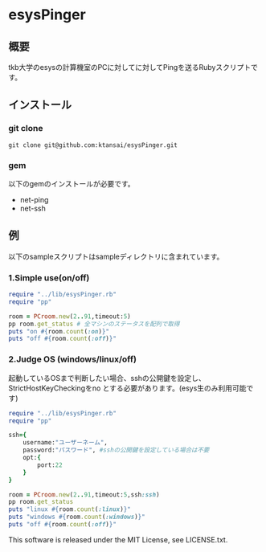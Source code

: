 # esysPinger
## 概要
tkb大学のesysの計算機室のPCに対してに対してPingを送るRubyスクリプトです。  

## インストール
### git clone
	git clone git@github.com:ktansai/esysPinger.git

### gem
以下のgemのインストールが必要です。
- net-ping
- net-ssh

## 例
以下のsampleスクリプトはsampleディレクトリに含まれています。
### 1.Simple use(on/off)
```ruby
require "../lib/esysPinger.rb"
require "pp"

room = PCroom.new(2..91,timeout:5)
pp room.get_status # 全マシンのステータスを配列で取得
puts "on #{room.count(:on)}"
puts "off #{room.count(:off)}"
```

### 2.Judge OS (windows/linux/off)
起動しているOSまで判断したい場合、sshの公開鍵を設定し、StrictHostKeyCheckingをno とする必要があります。(esys生のみ利用可能です)  
```ruby
require "../lib/esysPinger.rb"
require "pp"

ssh={
	username:"ユーザーネーム",
	password:"パスワード", #sshの公開鍵を設定している場合は不要
	opt:{
		port:22
	}
}

room = PCroom.new(2..91,timeout:5,ssh:ssh)
pp room.get_status
puts "linux #{room.count(:linux)}"
puts "windows #{room.count(:windows)}"
puts "off #{room.count(:off)}"
```
This software is released under the MIT License, see LICENSE.txt.